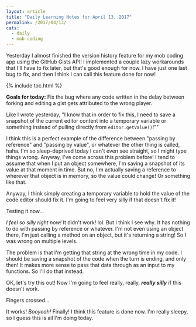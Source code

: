 ```yaml
---
layout: article
title: "Daily Learning Notes for April 13, 2017"
permalink: /2017/04/13/
cats:
  - daily
  - mob-coding
---
```


Yesterday I almost finished the version history feature for my mob coding app using the GitHub Gists API! I implemented a couple lazy workarounds that I'll have to fix later, but that's good enough for now. I have just one last bug to fix, and then I think I can call this feature done for now!

{% include toc.html %}

**Goals for today:** Fix the bug where any code written in the delay between forking and editing a gist gets attributed to the wrong player.

Like I wrote yesterday, "I know that in order to fix this, I need to save a snapshot of the current editor content into a temporary variable or something instead of pulling directly from `editor.getValue()`!""

I think this is a perfect example of the difference between "passing by reference" and "passing by value", or whatever the other thing is called, haha. I'm so sleep-deprived today I can't even see straight, so I might type things wrong. Anyway, I've come across this problem before! I tend to assume that when I put an object somewhere, I'm saving a snapshot of its value at that moment in time. But no, I'm actually saving a reference to wherever that object is in memory, so the value could change! Or something like that.

Anyway, I think simply creating a temporary variable to hold the value of the code editor should fix it. I'm going to feel very silly if that doesn't fix it!

Testing it now...

*I feel so silly right now!* It didn't work! lol. But I think I see why. It has nothing to do with passing by reference or whatever. I'm not even using an object there, I'm just calling a method on an object, but it's returning a string! So I was wrong on multiple levels.

The problem is that I'm getting that string at the wrong time in my code. I should be saving a snapshot of the code when the turn is ending, and only then! It makes more sense to pass that data through as an input to my functions. So I'll do that instead.

OK, let's try this out! Now I'm going to feel really, really, ***really silly*** if this doesn't work.

Fingers crossed...

It works! *Booyeah!* Finally! I think this feature is done now. I'm really sleepy, so I guess this is all I'm doing today.